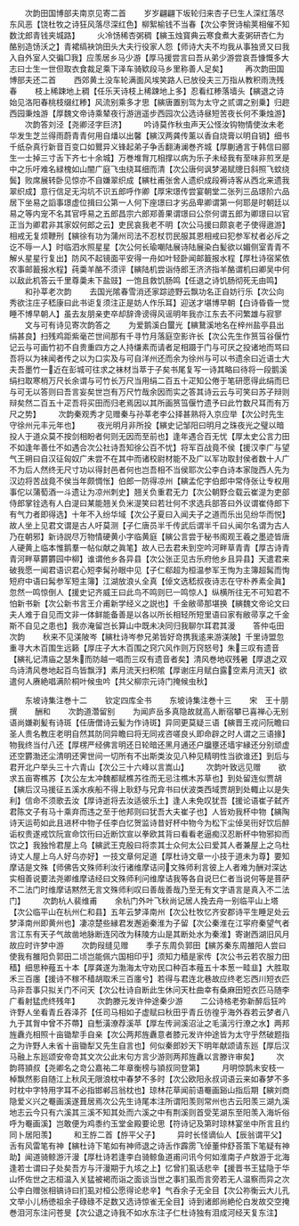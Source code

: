 <!-- { "loadSidebar": true } -->
　　次韵田国博部夫南京见寄二首
　　岁岁翩翩下坂轮归来杏子巳生人深红落尽东风恶【饶杜牧之诗狂风落尽深红色】柳絮榆钱不当春【次公李贺诗榆荚相催不知数沈郎青钱夹城路】
　　火冷饧稀杏粥稠【縯玉烛寳典云寒食煮大麦粥研杏仁为酪别造饧沃之】青裙缟袂饷田头大夫行役家人怨【师诗大夫不均我从事独贤又曰我入自外室人交徧□我】应羡居乡马少游【厚马援尝言曰吾从弟少游尝哀吾慷慨多大志曰士生一世但取衣食裁足乘下泽车骑欵段马乡里称善人足矣】
　　再次韵田国博部夫还二首
　　西郊黄土没车轮满面风埃笑路人已放役夫三万指从教积雨洗残春
　　枝上稀踈地上稠【任乐天诗枝上稀踈地上多】忍看红糁落墙头【縯退之诗始见洛阳春桃枝缀红糁】风流别乘多才思【縯唐置别驾为太守之贰谓之别乗】归趂西园秉烛游【厚魏文帝诗乘辇夜行游逍遥步西园次公选诗昼短苦夜长何不秉烛游】
　　次韵答刘泾【尧卿泾字巨济】
　　吟诗莫作秋虫声天公怪汝钩物情使汝未老华发生芝兰得雨蔚青青何用自燔以出馨【縯汉两龚传薰以香自烧膏以明自销】细书千纸杂真行新音百变口如鸎异义锋起弟子争舌翻涛澜巻齐城【厚蒯通言于韩信曰郦生一士掉三寸舌下齐七十余城】万巻堆胷兀相撑以病为乐子未经我有至味非煎烹是中之乐吁难名緑槐如山闇广庭飞虫绕耳细而清【次公唐何讽梦渴赋牕日斜照飞蚊绕鬓】败席展转卧见惊亦不自嫌翠织成【縯杜甫张舍人遗织成段褥诗客从西北来遗我翠织成】意行信足无沟坑不识五郎呼作卿【厚宋璟传尝宴朝堂二张列三品璟阶六品居下坐易之謟事璟虚位揖曰公第一人何下座璟曰才劣品卑卿谓第一何耶是时朝廷以易之等内宠不名其官呼易之五郎昌宗六郎郑善果谓璟曰公奈何谓五郎为卿璟曰以官正当为卿君非其家奴何郎之云】吏民哀我老不明【次公马援曰颇哀老子使得遨游】相戒无复烦鞭刑【縯徐有功为蒲州司法不忍杖罚民服其恩相戒曰犯参军杖者必斥之讫不辱一人】时临泗水照星星【次公何长瑜嘲陆展诗陆展染白髪欲以媚侧室青青不解乆星星行复出】防风不起镜面平安得一舟如叶轻卧闻邮籖报水程【厚杜诗宿桨依农事邮籖报水程】莼羮羊酪不须评【縯陆机尝诣侍郎王济济指羊酪谓机曰卿吴中何以敌此机答云千里尊羮未下盐豉】一饱且救饥肠鸣【任退之诗饥肠彻死无由鸣】
　　和孙莘老次韵
　　去国光隂春雪消还家踪迹野云飘功名正自妨行乐【次公向秀欲注庄子嵇康曰此书讵复须注正是妨人作乐耳】迎送才堪博早朝【白诗昏昏一觉睡不博早朝人】虽去友朋亲吏卒却辞谗谤得风谣明年我亦江东去不问繁雄与寂寥
　　文与可有诗见寄次韵答之
　　为爱鹅溪白蠒光【縯鵞溪地名在梓州盐亭县出绢甚良】扫残鸡距紫毫芒世间那有千寻竹月落庭空影许长【次公先生作筼筜谷偃竹记云与可画竹初不自贵重四方之人持缣素而请者足相蹑于门与可厌之投诸地而骂曰吾将以为袜闻者传之以为口实及与可自洋州还而余为徐州与可以书遗余曰近语士大夫吾墨竹一近在彭城可往求之袜材当萃于子矣书尾复写一诗其略曰待将一段鹅溪绢扫取寒梢万尺长余谓与可竹长万尺当用绢二百五十疋知公倦于笔研愿得此绢而巳与可无以答则曰吾言妄矣世岂有万尺竹哉余因而实之答其诗云云与可笑曰苏子辩则辩矣然二百五十疋吾将买田而归老焉因以其所画筼筜偃竹遗予曰此竹数尺耳而有万尺之势】
　　次韵秦观秀才见赠秦与孙莘老李公择甚熟将入京应举【次公时先生守徐州元丰元年也】
　　夜光明月非所投【縯史记邹阳曰明月之珠夜光之璧以暗投人于道众莫不按剑相盼者何则无因而至前也】逢年遇合百无忧【厚太史公言力田不如逢年善仕不如遇合次公社诗吾知徐公百不忧】将军百战竟不侯【援汉李广与望气王朔曰自汉征匈奴广未尝不在其中而诸校尉材能不及广以军功取封侯者数十人广不为后人然终无尺寸功以得封邑者何也岂吾相不当侯耶次公李白诗本家陇西人先为汉边将苦战竟不侯当年颇惆怅】伯郎一防得凉州【縯孟佗字伯郎中常侍张让专权用事佗以蒲萄酒一斗遗让为凉州刺史】翘关负重君无力【次公朝野佥载云崔湜为吏部侍郎掌铨选有人白湜曰某能翘关负米湜笑曰若壮何不求选兵部答曰外议谓崔侍郎下有气力者即得选】十年不入纷华域【次公子夏曰入闻夫子之道而乐出见纷华而悦】故人坐上见君文谓是古人吁莫测【子仁唐员半千传武后谓半千曰乆闻尔名谓为古人乃在朝邪】新诗説尽万物情硬黄小字临黄庭【縯公言尝于秘书阁观王羲之墨迹皆唐人硬黄上临本惟鹅羣一帖似献之眞笔】故人已去君未到空吟河畔草青青【厚古诗青青河畔草欝欝园中柳】谁谓他乡各异县【次公张正见古乐府他乡且异县】天遣君来破我愿一闻君语识君心短李髯孙眼中见【子仁郗超为桓温参军王恂为主簿超髯而恂短府中语曰髯参军短主簿】江湖放浪乆全真【倬文选嵇叔夜诗志在守朴养素全眞】忽然一鸣惊倒人【援史记齐威王曰此鸟不鸣则巳一鸣惊人】纵横所往无不可知君不怕新书新【次公新书言王介甫新学经义之説也】千金敝帚那堪换【縯魏文帝论文曰夫人难于自见而文非一体鲜能备善是以各以所长相轻所短里语曰家有敝帚享之千金斯不自见之患也】我亦淹留岂长算山中既未决同归我聊尔耳君其漫
　　答仲屯田次韵
　　秋来不见渼陂岑【縯杜诗岑参兄弟皆好竒携我逺来游渼陂】千里诗盟忽重寻大木百围生远籁【厚庄子大木百围之窍穴风作则万窍怒号】朱三叹有遗音【縯礼记清庙之瑟朱而防越一唱而三叹有遗音者矣】清风巻地収残暑【厚退之双鸟诗清风巻地起百鸟皆飘浮】素月流天扫积隂【厚谢庄月赋白露空素月流天】欲遣何人赓絶唱满阶桐叶候虫吟【共父柳宗元诗门掩候虫秋】



　　东坡诗集注巻十二
　　钦定四库全书
　　东坡诗集注巻十三
　　宋　王十朋　撰
　　酬和
　　次韵道濳留别
　　为闻庐岳多真隐故就高人断宿攀已喜禅心无别语尚嫌剃髪有诗斑【任唐僧诗云髪为作诗斑】异同更莫疑三语【縯晋王戎问阮瞻曰圣人贵名教庄老明自然其防同异瞻曰将无同戎咨嗟良乆即命辟之时人谓之三语掾】物我终当付八还【厚楞严经佛言明还日轮暗还黑月通还户牖壅还墙宇縁还分别顽虚还空欝渤还尘清明还霁世间一切所有不出斯类汝见八种见精明性当欲谁还】到后与君开北户举头三十六青山【次公三十六峰以言嵩山】
　　次韵叶致远见赠
　　欲求五亩寄樵苏【次公左太冲魏都赋樵苏徃而无忌注樵木苏草也】到处留连似贾胡【縯后汉马援征五溪水疾船不得上耿舒与兄弇书曰伏波类西域贾胡到处輙止以是失利】信命不须歌去汝【厚诗逝将去汝适彼乐土】逢人未免叹犹吾【援论语崔子弑齐君陈文子有马十乘弃而违之至于他邦则曰犹吾大夫崔子也】人皆劝我杯中物【縯陶诗天运苟如此且进杯中物子任李白忆贺监诗昔好杯中物今为松下尘倬吴衎好饮后醉诟权贵遂戒饮阮宣命饮衎曰近断饮宣以拳欧其背曰看看老逼痴汉忍断杯中物邪抑而饮之】我独怜君屋上乌【縯武王克殷曰将柰其士众何太公曰爱其人者兼屋上之乌杜诗丈人屋上乌人好乌亦好】一技文章何足道【厚杜诗文章一小技于道未为尊】要知摩诘是文殊【师佛告文殊师利汝行诸维摩诘问文殊师利言彼上人者难为酬对深达实相善说要法尧卿维摩诘经曰文殊师利问维摩诘我等各自说巳仁者当说何等是菩萨不二法门时维摩诘黙然无言文殊师利叹曰善哉善哉乃至无有文字语言是真入不二法门】
　　次韵杭人裴维甫
　　余杭门外叶飞秋尚记居人挽去舟一别临平山上塔【次公临平山在杭州仁和县】五年云梦泽南州【次公杜牧忆齐安郡诗平生睡足处云梦泽南州即黄州也】凄凉楚些縁君发邂逅秦淮为子留【次公秦淮在江寜府秦望气者言江东有天子气故凿地脉断连冈改为秣陵方山是其断处水为秦淮】寄谢西湖旧风月故应时许梦中游
　　次韵叚缝见赠
　　季子东周负郭田【縯苏秦东周雒阳人尝曰使我有雒阳负郭田二顷岂能佩六国相印乎】须知力穑是家传【次公书云若农服力田穑】细思种薤五十本【厚龚遂为渤海太守劝民口种百本薤五十本葱一畦韭】大胜取禾三百廛【援诗不稼不穑胡取禾三百廛兮】若得与君连北巷故应终老忘西川短衣匹马非吾事只拟关门不问天【次公杜诗自断此生休问天杜曲幸有桑麻田短衣匹马随李广看射猛虎终残年】
　　次韵滕元发许仲途秦少游
　　二公诗格老弥新醉后狂吟许野人坐看青丘吞泽芥【任司马相如子虚赋曰秋田乎青丘彷徨乎海外吞若云梦者八九于其胷中曾不芥蔕】自慙潢潦荐溪苹【厚左传涧溪沼沚之毛潢污行潦之水】两邦旌纛灮相照十亩锄犂手自亲【次公两邦旌纛意者膝元发许仲途皆为太守乎然破题指之为许野人未省十亩锄犁又先生自言也】何似秦郎妙天下明年献颂请东廵【厚后汉马融上东廵颂安帝竒其文次公此末句方言少游则两邦旌纛以言滕许审矣】
　　次韵蒋頴叔【尧卿名之竒公嘉祐二年章衡榜与頴叔同登第】
　　月明惊鹊未安枝一棹飘然影自随江上秋风无限浪枕中春梦不多时【次公欧阳永叔词语云来如春梦不多时枕中字特用字耳不必指邯郸吕翁枕也】琼林花草闻前语罨画谿山指后期【縯刘商隐爱义兴之罨画溪遂葺居焉次公先生诗尾本注所谓阳羡则常州也古云阳羡三湖九溪地志云今只有六溪其三溪不知其处而六溪之中有荆溪则首受芜湖东至阳羡入海圻俗呼为罨画溪】岂敢便为鸡黍约玉堂金殿要论思【符诗记及第时琼林宴坐中所言且约同卜居阳羡】
　　和王斿二首【斿平父子】
　　异时长怪谪仙人【辰翁谓平父】舌有风雷笔有神【縯杜诗下笔如有神师退之诗舌作霹雳飞倬董仲舒荅策下笔疑有神助】闻道骑鲸游汗漫【厚杜诗若逢李白骑鲸鱼道甫问讯今何如淮南子卢敖游于北海逢若士谓曰子处矣吾方与汗漫期于九垓之上】忆曾扪虱话悲辛【援晋书王猛隐于华山怀佐世之志桓温入关猛被褐而诣之面谈当世之事扪虱而言旁若无人温察而异之次公李白赠张相镐诗曰扪虱对桓公愿得论悲辛】气呑余子无全目【次公祢衡云大儿孔文举小儿杨徳祖余子碌碌不足数又选诗惊雀无全目】诗到诸郎尚絶伦白发故交空掩巻泪河东注问苍旻【次公退之诗我不如水东注子仁杜诗独有泪成河经天复东注】
